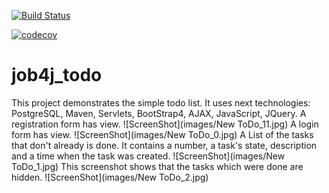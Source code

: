 
[![Build Status](https://travis-ci.com/KirAlex008/job4j_todo.svg?branch=master)](https://travis-ci.com/KirAlex008/job4j_todo)

[![codecov](https://codecov.io/gh/KirAlex008/job4j_todo/branch/master/graph/badge.svg?token=g7LTV5jp4E)](https://codecov.io/gh/KirAlex008/job4j_todo)

job4j_todo
=============

This project demonstrates the simple todo list.
It uses next technologies: PostgreSQL, Maven, Servlets, BootStrap4, AJAX, JavaScript, JQuery.
A registration form has view.
![ScreenShot](images/New ToDo_11.jpg)
A login form has view.
![ScreenShot](images/New ToDo_0.jpg)
A List of the tasks that don't already is done. It contains a number, a task's state, description and a time when the task was created. 
![ScreenShot](images/New ToDo_1.jpg)
This screenshot shows that the tasks which were done are hidden.
![ScreenShot](images/New ToDo_2.jpg)

